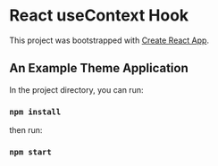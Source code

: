 # React useContext Hook

This project was bootstrapped with [Create React App](https://github.com/facebook/create-react-app).

## An Example Theme Application

In the project directory, you can run:

### `npm install`

then run:

### `npm start`
